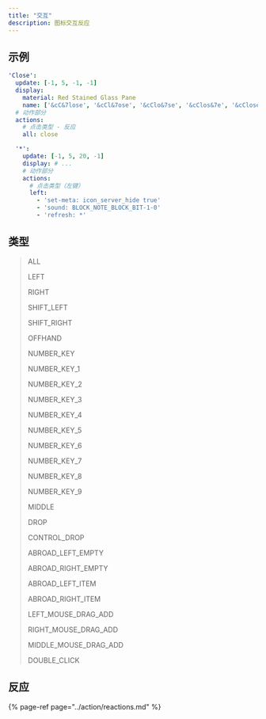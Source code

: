 ```yaml
---
title: "交互"
description: 图标交互反应
---
```


## 示例

```yaml
'Close':
  update: [-1, 5, -1, -1]
  display:
    material: Red Stained Glass Pane
    name: ['&cC&7lose', '&cCl&7ose', '&cClo&7se', '&cClos&7e', '&cClose']
  # 动作部分
  actions:
    # 点击类型 - 反应
    all: close
```

```yaml
  '*':
    update: [-1, 5, 20, -1]
    display: # ...
    # 动作部分
    actions:
      # 点击类型（左键）
      left:
        - 'set-meta: icon_server_hide true'
        - 'sound: BLOCK_NOTE_BLOCK_BIT-1-0'
        - 'refresh: *'
```

## 类型

> ALL
>
> LEFT
>
> RIGHT
>
> SHIFT\_LEFT
>
> SHIFT\_RIGHT
>
> OFFHAND
>
> NUMBER\_KEY
>
> NUMBER\_KEY\_1
>
> NUMBER\_KEY\_2
>
> NUMBER\_KEY\_3
>
> NUMBER\_KEY\_4
>
> NUMBER\_KEY\_5
>
> NUMBER\_KEY\_6
>
> NUMBER\_KEY\_7
>
> NUMBER\_KEY\_8
>
> NUMBER\_KEY\_9
>
> MIDDLE
>
> DROP
>
> CONTROL\_DROP
>
> ABROAD\_LEFT\_EMPTY
>
> ABROAD\_RIGHT\_EMPTY
>
> ABROAD\_LEFT\_ITEM
>
> ABROAD\_RIGHT\_ITEM
>
> LEFT\_MOUSE\_DRAG\_ADD
>
> RIGHT\_MOUSE\_DRAG\_ADD
>
> MIDDLE\_MOUSE\_DRAG\_ADD
>
> DOUBLE\_CLICK

## 反应

{% page-ref page="../action/reactions.md" %}



